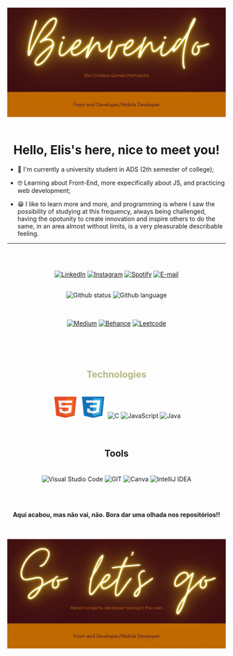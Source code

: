 <img src="Elis Christina Gomes Mattosinho.jpg"><br/><br/>

<h1 align="center" style="font-weight:bold;" >
 Hello, Elis's here, nice to meet you!</h1>

- 🧠 I'm currently a university student in ADS (2th semester of college);

- 🤓 Learning about Front-End, more expecifically about JS, and practicing web development;

- 😁 I like to learn more and more, and programming is where I saw the possibility of studying at this frequency, always being challenged, having the opotunity to create innovation and inspire others to do the same, in an area almost without limits, is a very pleasurable describable feeling.

<hr><br/><br/>

<div align="center">

  [![LinkedIn](https://img.shields.io/badge/-LinkedIn-%230077B5?style=for-the-badge&logo=linkedin&logoColor=white)](https://www.linkedin.com/in/eliscmattosinho/)
  [![Instagram](https://img.shields.io/badge/-Instagram-%23E4405F?style=for-the-badge&logo=instagram&logoColor=white)](https://instagram.com/hey.iamelis)
  [![Spotify](https://img.shields.io/badge/Spotify-1ED760?&style=for-the-badge&logo=spotify&logoColor=white)](https://open.spotify.com/user/12161239580?si=rqPDInhBR0my_mkifD9XXw&utm_source=copy-link&nd=1)
  [![E-mail](https://img.shields.io/badge/Gmail-D14836?style=for-the-badge&logo=gmail&logoColor=white)](mailto:eliscmattosinho@gmail.com)
</div><br/>

<div align="center">
  <img src="https://github-readme-stats.vercel.app/api?username=eliscmatt&show_icons=true&theme=dracula" alt="Github status">
  <img height="196" src="https://github-readme-stats.vercel.app/api/top-langs/?username=eliscmatt&show_icons=true&theme=dracula" alt="Github language">
</div><br/><br/>

<div style="display:inline_block" align="center">

[![Medium](https://img.shields.io/badge/Medium-12100E?style=for-the-badge&logo=medium&logoColor=white)](https://medium.com/@eliscmattosinho)
[![Behance](https://img.shields.io/badge/-Behance-blue?style=for-the-badge&logo=behance&logoColor=white)]()
[![Leetcode](https://img.shields.io/badge/-LeetCode-FFA116?style=for-the-badge&logo=LeetCode&logoColor=black)](https://leetcode.com/eliscmatt/)
</div><br/><br/>

<div style="display:inline_block;" align="center">

<h2 style="font-weight:bold; color:#B5B682; padding:20px">Technologies</h2>
<img alt="HTML5" height="50" width="60" src="https://raw.githubusercontent.com/devicons/devicon/master/icons/html5/html5-original.svg">
<img alt="CSS3" height="50" width="60" src="https://raw.githubusercontent.com/devicons/devicon/master/icons/css3/css3-original.svg">
<img alt="C" height="50" width="60" src="https://cdn.jsdelivr.net/gh/devicons/devicon/icons/c/c-original.svg">
<img alt="JavaScript" height="50" width="60" src="https://cdn.jsdelivr.net/gh/devicons/devicon/icons/javascript/javascript-original.svg">
<img alt="Java" height="50" width="60" src="https://cdn.jsdelivr.net/gh/devicons/devicon/icons/java/java-original.svg"><br/><br/>

<h2 style="font-weight:bold; padding:20px;">Tools</h2>
  <img alt="Visual Studio Code" height="50" width="60" src="https://cdn.jsdelivr.net/gh/devicons/devicon/icons/vscode/vscode-original.svg">
  <img alt="GIT" height="50" width="60" src="https://cdn.jsdelivr.net/gh/devicons/devicon/icons/git/git-original.svg">
  <img alt="Canva" height="50" width="60" src="https://cdn.jsdelivr.net/gh/devicons/devicon/icons/canva/canva-original.svg">
  <img alt="IntelliJ IDEA" height="50" width="60" src="https://cdn.jsdelivr.net/gh/devicons/devicon/icons/intellij/intellij-original.svg"><br/><br/>
</div><br/><br/>

<p align="center" style="font-weight:bold;">Aqui acabou, mas não vai, não. Bora dar uma olhada nos repositórios!!</p><br/><br/>

<img src="Elis Christina Gomes Mattosinho end.jpg" alt="So let´s go; Recent projects, developer baking in the oven.">
</div>